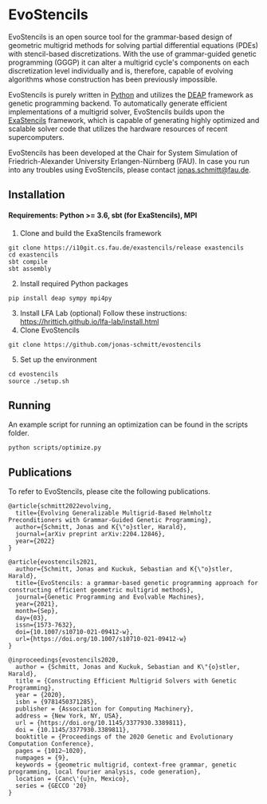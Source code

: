 # EvoStencils
EvoStencils is an open source tool for the grammar-based design of geometric multigrid methods for solving partial differential equations (PDEs) with stencil-based discretizations. 
With the use of grammar-guided genetic programming (GGGP) it can alter a multigrid cycle's components on each discretization level individually and is, therefore, capable of evolving algorithms whose construction has been previously impossible.

EvoStencils is purely written in [Python](https://www.python.org/) and utilizes the [DEAP](https://github.com/DEAP/deap) framework as genetic programming backend. To automatically generate efficient implementations of a multigrid solver, EvoStencils builds upon the [ExaStencils](https://www.exastencils.fau.de/) framework, which is capable of generating highly optimized and scalable solver code that utilizes the hardware resources of recent supercomputers.

EvoStencils has been developed at the Chair for System Simulation of Friedrich-Alexander University Erlangen-Nürnberg (FAU).
In case you run into any troubles using EvoStencils, please contact [jonas.schmitt@fau.de](https://www.cs10.tf.fau.de/person/jonas-schmitt/).


## Installation
#### Requirements: Python >= 3.6, sbt (for ExaStencils), MPI
1. Clone and build the ExaStencils framework
```
git clone https://i10git.cs.fau.de/exastencils/release exastencils
cd exastencils
sbt compile
sbt assembly
```
2. Install required Python packages
```
pip install deap sympy mpi4py
```
3. Install LFA Lab (optional)
  Follow these instructions: https://hrittich.github.io/lfa-lab/install.html 
4. Clone EvoStencils
```
git clone https://github.com/jonas-schmitt/evostencils
```
5. Set up the environment
```
cd evostencils
source ./setup.sh
```
## Running
An example script for running an optimization can be found in the scripts folder.
```
python scripts/optimize.py
```
## Publications
To refer to EvoStencils, please cite the following publications.
```
@article{schmitt2022evolving,
  title={Evolving Generalizable Multigrid-Based Helmholtz Preconditioners with Grammar-Guided Genetic Programming},
  author={Schmitt, Jonas and K{\"o}stler, Harald},
  journal={arXiv preprint arXiv:2204.12846},
  year={2022}
}
```
```
@article{evostencils2021,
  author={Schmitt, Jonas and Kuckuk, Sebastian and K{\"o}stler, Harald},
  title={EvoStencils: a grammar-based genetic programming approach for constructing efficient geometric multigrid methods},
  journal={Genetic Programming and Evolvable Machines},
  year={2021},
  month={Sep},
  day={03},
  issn={1573-7632},
  doi={10.1007/s10710-021-09412-w},
  url={https://doi.org/10.1007/s10710-021-09412-w}
}
```
```
@inproceedings{evostencils2020,
  author = {Schmitt, Jonas and Kuckuk, Sebastian and K\"{o}stler, Harald},
  title = {Constructing Efficient Multigrid Solvers with Genetic Programming},
  year = {2020},
  isbn = {9781450371285},
  publisher = {Association for Computing Machinery},
  address = {New York, NY, USA},
  url = {https://doi.org/10.1145/3377930.3389811},
  doi = {10.1145/3377930.3389811},
  booktitle = {Proceedings of the 2020 Genetic and Evolutionary Computation Conference},
  pages = {1012–1020},
  numpages = {9},
  keywords = {geometric multigrid, context-free grammar, genetic programming, local fourier analysis, code generation},
  location = {Canc\'{u}n, Mexico},
  series = {GECCO '20}
}
```

